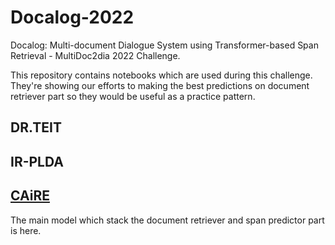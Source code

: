 # Docalog-2022
Docalog: Multi-document Dialogue System using Transformer-based Span Retrieval - MultiDoc2dia 2022 Challenge.

This repository contains notebooks which are used during this challenge. They're showing our efforts to making the best predictions on document retriever part so they would be useful as a practice pattern.

## DR.TEIT

## IR-PLDA

## [CAiRE](https://github.com/sharif-multidoc2dial/CAiRE)

The main model which stack the document retriever and span predictor part is here.
